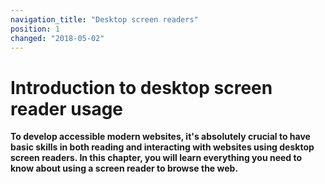 ```yaml
---
navigation_title: "Desktop screen readers"
position: 1
changed: "2018-05-02"
---
```


# Introduction to desktop screen reader usage

**To develop accessible modern websites, it's absolutely crucial to have basic skills in both reading and interacting with websites using desktop screen readers. In this chapter, you will learn everything you need to know about using a screen reader to browse the web.**
